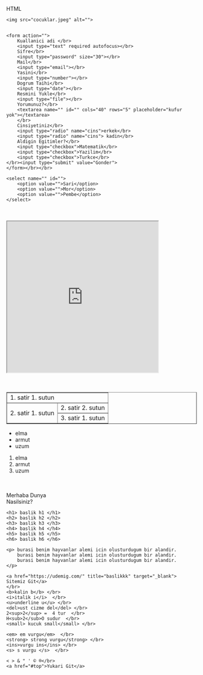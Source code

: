 HTML
<!DOCTYPE html>
<html lang="en">
<head>
    <meta charset="UTF-8">
    <meta http-equiv="X-UA-Compatible" content="IE=edge">
    <meta name="viewport" content="width=device-width, initial-scale=1.0">
    <title>PMT CONSTRUCTION FASTER</title>
</head>

<body>


    <img src="cocuklar.jpeg" alt="">


    <form action="">
        Kuallanici adi </br>
        <input type="text" required autofocus></br>
        Sifre</br>
        <input type="password" size="30"></br>
        Mail</br>
        <input type="email"></br>
        Yasini</br>
        <input type="number"></br>
        Dogrum Taihi</br>
        <input type="date"></br>
        Resmini Yukle</br>
        <input type="file"></br>
        Yorumunuz?</br>
        <textarea name="" id="" cols="40" rows="5" placeholder="kufur yok"></textarea>
        </br>
        Cinsiyetiniz</br>
        <input type="radio" name="cins">erkek</br>
        <input type="radio" name="cins"> kadin</br>
        Aldigin Egitimler?</br>
        <input type="checkbox">Matematik</br>
        <input type="checkbox">Yazilim</br>
        <input type="checkbox">Turkce</br>
    </br><input type="submit" value="Gonder">
    </form></br></br>

    <select name="" id="">
        <option value="">Sari</option>
        <option value="">Mor</option>
        <option value="">Pembe</option>
    </select>

</br></br>
    <iframe src="https://udemig.com/" frameborder="1" width="400" height="400" scrolling="no"></iframe></br>
</br></br>

   <table border="1" cellpadding="10" cellspacing="10">
    <tr>
        <td colspan="2">1. satir 1. sutun</td>
    </tr>
    <tr>
        <td rowspan="2">2. satir 1. sutun</td>
        <td>2. satir 2. sutun</td>
    </tr>
    <tr>
        <td >3. satir 1. sutun</td>
    </tr>
   </table>

   <ul>
    <li>elma</li>
    <li>armut</li>
    <li>uzum</li>
   </ul>

   <ol>
    <li>elma</li>
    <li>armut</li>
    <li>uzum</li>
   </ol>
   
   
   
   
</br></br>
    Merhaba          Dunya </br> Nasilsiniz?

    <h1> baslik h1 </h1>
    <h2> baslik h2 </h2>
    <h3> baslik h3 </h3>
    <h4> baslik h4 </h4>
    <h5> baslik h5 </h5>
    <h6> baslik h6 </h6>

    <p> burasi benim hayvanlar alemi icin olusturdugum bir alandir. 
        burasi benim hayvanlar alemi icin olusturdugum bir alandir.
        burasi benim hayvanlar alemi icin olusturdugum bir alandir.
    </p>

    <a href="https://udemig.com/" title="baslikkk" target="_blank"> Sitemiz Git</a>
    </br>
    <b>kalin b</b> </br>
    <i>italik i</i>  </br>
    <u>underline u</u> </br>
    <del>ust cizme del</del> </br>
    2<sup>2</sup> =  4 tur  </br>
    H<sub>2</sub>O sudur  </br>
    <small> kucuk small</small> </br>

    <em> em vurgu</em>  </br>
    <strong> strong vurgu</strong> </br>
    <ins>vurgu ins</ins> </br>
    <s> s vurgu </s>  </br>

    < > & " ' © ®</br>
    <a href="#top">Yukari Git</a>

</body>
</html>
